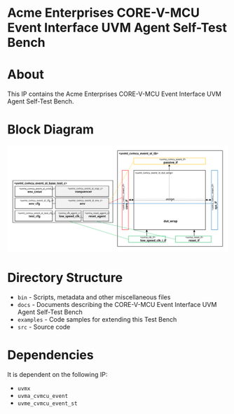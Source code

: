 # Acme Enterprises CORE-V-MCU Event Interface UVM Agent Self-Test Bench

# About
This IP contains the Acme Enterprises CORE-V-MCU Event Interface UVM Agent Self-Test Bench.

# Block Diagram
![alt text](./docs/tb_block_diagram.svg "CORE-V-MCU Event Interface UVM Agent Self-Test Bench")

# Directory Structure
* `bin` - Scripts, metadata and other miscellaneous files
* `docs` - Documents describing the CORE-V-MCU Event Interface UVM Agent Self-Test Bench
* `examples` - Code samples for extending this Test Bench
* `src` - Source code


# Dependencies
It is dependent on the following IP:

* `uvmx`
* `uvma_cvmcu_event`
* `uvme_cvmcu_event_st`